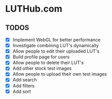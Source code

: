 # LUTHub.com

## TODOS

- [x] Implement WebGL for better performance
- [x] Investigate combining LUT's dynamically
- [x] Allow people to edit their uploaded LUT's
- [x] Build profile page for users
- [x] Allow people to delete their LUT's
- [x] Add other stock test images
- [x] Allow people to upload their own test images
- [x] Add search
- [x] Add filters
- [x] Add sort
